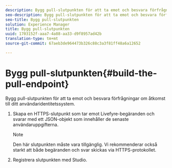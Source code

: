 ```yaml
---
description: Bygg pull-slutpunkten för att ta emot och besvara förfrågningar om åtkomst till ditt användaridentitetssystem.
seo-description: Bygg pull-slutpunkten för att ta emot och besvara förfrågningar om åtkomst till ditt användaridentitetssystem.
seo-title: Bygg pull-slutpunkten
solution: Experience Manager
title: Bygg pull-slutpunkten
uuid: 1703152f-aaa7-4a88-aa33-d9f8957ad42b
translation-type: tm+mt
source-git-commit: 67aeb3de964473b326c88c3a3f81ff48a6a12652

---
```



# Bygg pull-slutpunkten{#build-the-pull-endpoint}

Bygg pull-slutpunkten för att ta emot och besvara förfrågningar om åtkomst till ditt användaridentitetssystem.

1. Skapa en HTTPS-slutpunkt som tar emot Livefyre-begäranden och svarar med ett JSON-objekt som innehåller de senaste användaruppgifterna.

   >[!NOTE]
   >
   >Den här slutpunkten måste vara tillgänglig. Vi rekommenderar också starkt att både begäranden och svar skickas via HTTPS-protokollet.

1. Registrera slutpunkten med Studio.
